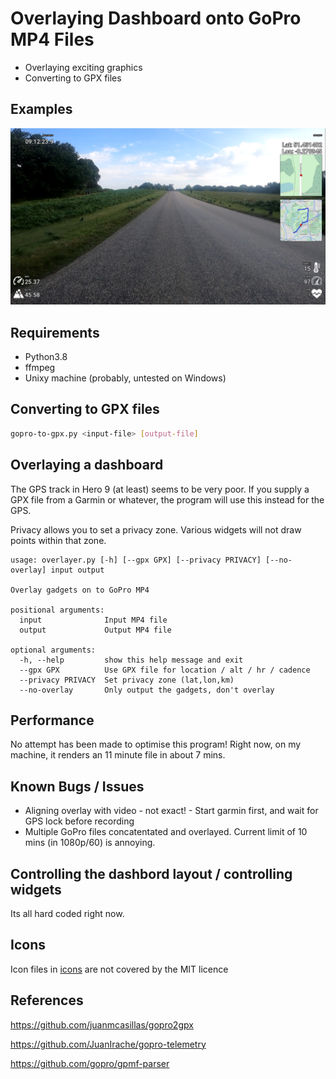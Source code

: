 

# Overlaying Dashboard onto GoPro MP4 Files

- Overlaying exciting graphics
- Converting to GPX files

## Examples

![Example](examples/2021-09-22-example.png)

## Requirements

- Python3.8
- ffmpeg
- Unixy machine (probably, untested on Windows)


## Converting to GPX files

```bash
gopro-to-gpx.py <input-file> [output-file]
```

## Overlaying a dashboard

The GPS track in Hero 9 (at least) seems to be very poor. If you supply a GPX file from a Garmin or whatever, the 
program will use this instead for the GPS.

Privacy allows you to set a privacy zone. Various widgets will not draw points within that zone.

```
usage: overlayer.py [-h] [--gpx GPX] [--privacy PRIVACY] [--no-overlay] input output

Overlay gadgets on to GoPro MP4

positional arguments:
  input              Input MP4 file
  output             Output MP4 file

optional arguments:
  -h, --help         show this help message and exit
  --gpx GPX          Use GPX file for location / alt / hr / cadence
  --privacy PRIVACY  Set privacy zone (lat,lon,km)
  --no-overlay       Only output the gadgets, don't overlay
```

## Performance

No attempt has been made to optimise this program! Right now, on my machine, it renders an 11 minute file in about 7 mins.

## Known Bugs / Issues

- Aligning overlay with video - not exact! - Start garmin first, and wait for GPS lock before recording
- Multiple GoPro files concatentated and overlayed. Current limit of 10 mins (in 1080p/60) is annoying.

## Controlling the dashbord layout / controlling widgets

Its all hard coded right now.

## Icons

Icon files in [icons](gopro_overlay/icons) are not covered by the MIT licence



## References

https://github.com/juanmcasillas/gopro2gpx

https://github.com/JuanIrache/gopro-telemetry

https://github.com/gopro/gpmf-parser

